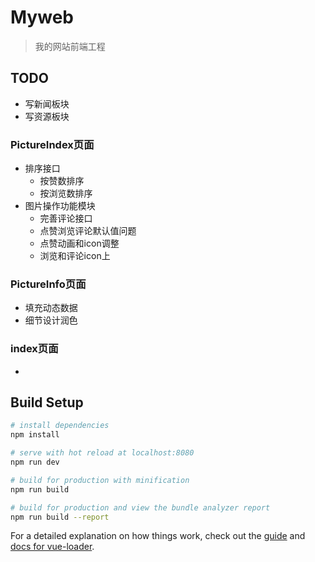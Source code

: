 # Myweb

> 我的网站前端工程

## TODO
* 写新闻板块
* 写资源板块

### PictureIndex页面
* 排序接口
  * 按赞数排序
  * 按浏览数排序
* 图片操作功能模块
  * 完善评论接口
  * 点赞浏览评论默认值问题
  * 点赞动画和icon调整
  * 浏览和评论icon上

### PictureInfo页面
* 填充动态数据
* 细节设计润色

### index页面
* 



## Build Setup

``` bash
# install dependencies
npm install

# serve with hot reload at localhost:8080
npm run dev

# build for production with minification
npm run build

# build for production and view the bundle analyzer report
npm run build --report
```

For a detailed explanation on how things work, check out the [guide](http://vuejs-templates.github.io/webpack/) and [docs for vue-loader](http://vuejs.github.io/vue-loader).


